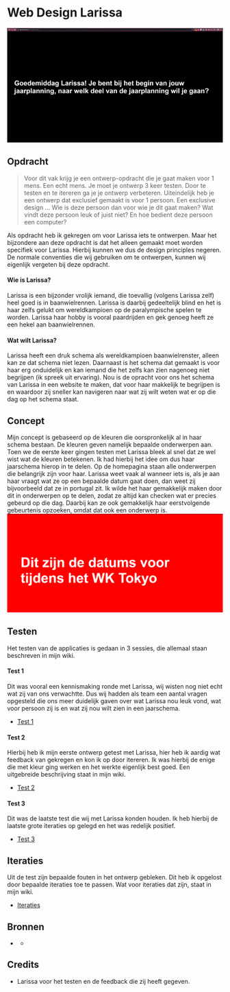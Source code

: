 # Web Design Larissa

![](https://github.com/kylebot0/web-design-1920/blob/master/docs/img/anim.gif)
## Opdracht
> Voor dit vak krijg je een ontwerp-opdracht die je gaat maken voor 1 mens. Een echt mens. Je moet je ontwerp 3 keer testen. Door te testen en te itereren ga je je ontwerp verbeteren. Uiteindelijk heb je een ontwerp dat exclusief gemaakt is voor 1 persoon. Een exclusive design ... Wie is deze persoon dan voor wie je dit gaat maken? Wat vindt deze persoon leuk of juist niet? En hoe bedient deze persoon een computer?

Als opdracht heb ik gekregen om voor Larissa iets te ontwerpen. Maar het bijzondere aan deze opdracht is dat het alleen gemaakt moet worden specifiek voor Larissa. Hierbij kunnen we dus de design principles negeren. De normale conventies die wij gebruiken om te ontwerpen, kunnen wij eigenlijk vergeten bij deze opdracht.

#### Wie is Larissa?
Larissa is een bijzonder vrolijk iemand, die toevallig (volgens Larissa zelf) heel goed is in baanwielrennen. Larissa is daarbij gedeeltelijk blind en het is haar zelfs gelukt om wereldkampioen op de paralympische spelen te worden. Larissa haar hobby is vooral paardrijden en gek genoeg heeft ze een hekel aan baanwielrennen.

#### Wat wilt Larissa?
Larissa heeft een druk schema als wereldkampioen baanwielrenster, alleen kan ze dat schema niet lezen. Daarnaast is het schema dat gemaakt is voor haar erg onduidelijk en kan iemand die het zelfs kan zien nagenoeg niet begrijpen (ik spreek uit ervaring). Nou is de opracht voor ons het schema van Larissa in een website te maken, dat voor haar makkelijk te begrijpen is en waardoor zij sneller kan navigeren naar wat zij wilt weten wat er op die dag op het schema staat.
![]()

## Concept
Mijn concept is gebaseerd op de kleuren die oorspronkelijk al in haar schema bestaan. De kleuren geven namelijk bepaalde onderwerpen aan. Toen we de eerste keer gingen testen met Larissa bleek al snel dat ze wel wist wat de kleuren betekenen. Ik had hierbij het idee om dus haar jaarschema hierop in te delen. Op de homepagina staan alle onderwerpen die belangrijk zijn voor haar. Larissa weet vaak al wanneer iets is, als je aan haar vraagt wat ze op een bepaalde datum gaat doen, dan weet zij bijvoorbeeld dat ze in portugal zit. Ik wilde het haar gemakkelijk maken door dit in onderwerpen op te delen, zodat ze altijd kan checken wat er precies gebeurd op die dag. Daarbij kan ze ook gemakkelijk haar eerstvolgende gebeurtenis opzoeken, omdat dat ook een onderwerp is.
![](https://github.com/kylebot0/web-design-1920/blob/master/docs/img/tokyo.png)
## Testen
Het testen van de applicaties is gedaan in 3 sessies, die allemaal staan beschreven in mijn wiki.

#### Test 1
Dit was vooral een kennismaking ronde met Larissa, wij wisten nog niet echt wat zij van ons verwachtte. Dus wij hadden als team een aantal vragen opgesteld die ons meer duidelijk gaven over wat Larissa nou leuk vond, wat voor persoon zij is en wat zij nou wilt zien in een jaarschema.
- [Test 1](https://github.com/kylebot0/web-design-1920/wiki/Test-1)

#### Test 2
Hierbij heb ik mijn eerste ontwerp getest met Larissa, hier heb ik aardig wat feedback van gekregen en kon ik op door itereren. Ik was hierbij de enige die met kleur ging werken en het werkte eigenlijk best goed. Een uitgebreide beschrijving staat in mijn wiki.
- [Test 2](https://github.com/kylebot0/web-design-1920/wiki/Test-2)

#### Test 3
Dit was de laatste test die wij met Larissa konden houden. Ik heb hierbij de laatste grote iteraties op gelegd en het was redelijk positief. 
- [Test 3](https://github.com/kylebot0/web-design-1920/wiki/Test-3)

## Iteraties
Uit de test zijn bepaalde fouten in het ontwerp gebleken. Dit heb ik opgelost door bepaalde iteraties toe te passen. Wat voor iteraties dat zijn, staat in mijn wiki.
- [Iteraties](https://github.com/kylebot0/web-design-1920/wiki/Test-1)


## Bronnen
- *

## Credits
- Larissa voor het testen en de feedback die zij heeft gegeven.
